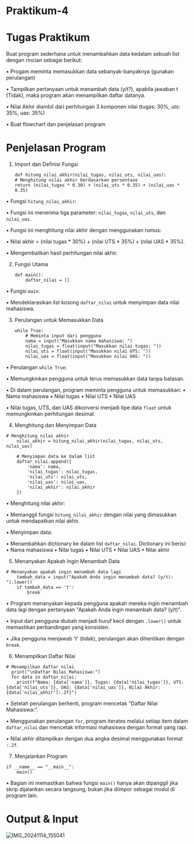 # Praktikum-4

# Tugas Praktikum 
Buat program sederhana untuk menambahkan data kedalam sebuah list dengan rincian sebagai berikut:
  
   • Progam meminta memasukkan data sebanyak-banyaknya (gunakan perulangan) 
  
   • Tampilkan pertanyaan untuk menambah data (y/t?), apabila jawaban t (Tidak), maka program akan menampilkan daftar datanya.
  
   • Nilai Akhir diambil dari perhitungan 3 komponen nilai (tugas: 30%,
uts: 35%, uas: 35%)
   
   • Buat flowchart dan penjelasan program 

 # Penjelasan Program

 1. Import dan Definisi Fungsi
 
        def hitung_nilai_akhir(nilai_tugas, nilai_uts, nilai_uas):
        # Menghitung nilai akhir berdasarkan persentase
        return (nilai_tugas * 0.30) + (nilai_uts * 0.35) + (nilai_uas * 0.35)

  • Fungsi `hitung_nilai_akhir`:

  • Fungsi ini menerima tiga parameter: `nilai_tugas`, `nilai_uts`, dan `nilai_uas`.

  • Fungsi ini menghitung nilai akhir dengan menggunakan rumus:
 
   • Nilai akhir = (nilai tugas * 30%) + (nilai UTS * 35%) + (nilai UAS * 35%).

 • Mengembalikan hasil perhitungan nilai akhir.


 2. Fungsi Utama

        def main():
            daftar_nilai = []

• Fungsi `main`:
 
 • Mendeklarasikan list kosong `daftar_nilai` untuk menyimpan data nilai mahasiswa.


 3. Perulangan untuk Memasukkan Data

        while True:
            # Meminta input dari pengguna
            nama = input("Masukkan nama mahasiswa: ")
            nilai_tugas = float(input("Masukkan nilai tugas: "))
            nilai_uts = float(input("Masukkan nilai UTS: "))
            nilai_uas = float(input("Masukkan nilai UAS: "))

• Perulangan `while True`:

• Memungkinkan pengguna untuk terus memasukkan data tanpa batasan.

• Di dalam perulangan, program meminta pengguna untuk memasukkan:
  • Nama mahasiswa
  • Nilai tugas
  • Nilai UTS
  • Nilai UAS

• Nilai tugas, UTS, dan UAS dikonversi menjadi tipe data `float` untuk memungkinkan perhitungan desimal.

  
  4. Menghitung dan Menyimpan Data

    # Menghitung nilai akhir
        nilai_akhir = hitung_nilai_akhir(nilai_tugas, nilai_uts, nilai_uas)

        # Menyimpan data ke dalam list
        daftar_nilai.append({
            'nama': nama,
            'nilai_tugas': nilai_tugas,
            'nilai_uts': nilai_uts,
            'nilai_uas': nilai_uas,
            'nilai_akhir': nilai_akhir
        })

• Menghitung nilai akhir:
  
   • Memanggil fungsi `hitung_nilai_akhir` dengan nilai yang dimasukkan untuk mendapatkan nilai akhir.

• Menyimpan data:
   
   • Menambahkan dictionary ke dalam list `daftar_nilai`. Dictionary ini berisi:
 • Nama mahasiswa
 • Nilai tugas
 • Nilai UTS
 • Nilai UAS
 • Nilai akhir


  5. Menanyakan Apakah Ingin Menambah Data

    # Menanyakan apakah ingin menambah data lagi
        tambah_data = input("Apakah Anda ingin menambah data? (y/t): ").lower()
        if tambah_data == 't':
            break

• Program menanyakan kepada pengguna apakah mereka ingin menambah data lagi dengan pertanyaan "Apakah Anda ingin menambah data? (y/t)".

• Input dari pengguna diubah menjadi huruf kecil dengan `.lower()` untuk memastikan perbandingan yang konsisten.

• Jika pengguna menjawab 't' (tidak), perulangan akan dihentikan dengan `break`.

  
  6. Menampilkan Daftar Nilai

    # Menampilkan daftar nilai
      print("\nDaftar Nilai Mahasiswa:")
      for data in daftar_nilai:
        print(f"Nama: {data['nama']}, Tugas: {data['nilai_tugas']}, UTS: {data['nilai_uts']}, UAS: {data['nilai_uas']}, Nilai Akhir: {data['nilai_akhir']:.2f}")

• Setelah perulangan berhenti, program mencetak "Daftar Nilai Mahasiswa:".

• Menggunakan perulangan `for`, program iterates melalui setiap item dalam `daftar_nilai` dan mencetak informasi mahasiswa dengan format yang rapi.

• Nilai akhir ditampilkan dengan dua angka desimal menggunakan format `:.2f`.

  
  7. Menjalankan Program

    if __name__ == "__main__":
        main()

• Bagian ini memastikan bahwa fungsi `main()` hanya akan dipanggil jika skrip dijalankan secara langsung, bukan jika diimpor sebagai modul di program lain.
# Output & Input 
![IMG_20241114_155041](https://github.com/user-attachments/assets/579b693c-1cd5-4ef3-bfa8-3dacd20878ad)
